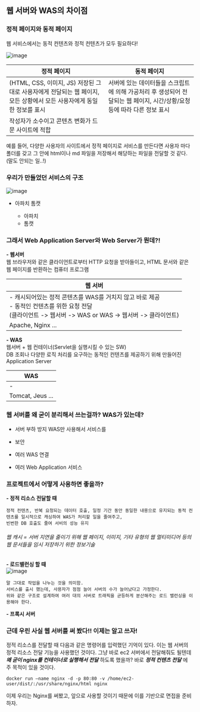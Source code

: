 ## 웹 서버와 WAS의 차이점

### 정적 페이지와 동적 페이지  
웹 서비스에서는 동적 컨텐츠와 정적 컨텐츠가 모두 필요하다!

![image](https://user-images.githubusercontent.com/58067265/124482905-bb531b80-dde4-11eb-96d6-4ebfeb03f719.png)

|정적 페이지   |동적 페이지   |
|---|---|
|(HTML, CSS, 이미지, JS) 저장된 그대로 사용자에게 전달되는 웹 페이지, 모든 상황에서 모든 사용자에게 동일한 정보를 표시   |서버에 있는 데이터들을 스크립트에 의해 가공처리 후 생성되어 전달되는 웹 페이지, 시간/상황/요청 등에 따라 다른 정보 표시   |
|작성자가 소수이고 콘텐츠 변화가 드문 사이트에 적합   |   |

예를 들어, 다양한 사용자의 사이트에서 정적 페이지로 서비스를 만든다면 사용자 마다 폴더를 갖고 그 안에 html이나 md 파일을 저장해서 해당하는 파일을 전달할 것 같다. (말도 안되는 일..!)

### 우리가 만들었던 서비스의 구조

![image](https://user-images.githubusercontent.com/58067265/124483610-7f6c8600-dde5-11eb-81db-4c7e1dfaf5e4.png)

- 아파치 톰캣

  - 아파치
  - 톰캣


### 그래서 Web Application Server와 Web Server가 뭔데?!

**- 웹서버**  
웹 브라우저와 같은 클라이언트로부터 HTTP 요청을 받아들이고, HTML 문서와 같은 웹 페이지를 반환하는 컴퓨터 프로그램

|웹 서버   |
|---|
|- 캐시되어있는 정적 콘텐츠를 WAS를 거치지 않고 바로 제공  <br/>- 동적인 컨텐츠를 위한 요청 전달<br/>(클라이언트 -> 웹서버 -> WAS or WAS -> 웹서버 -> 클라이언트)|
|Apache, Nginx ...|

**- WAS**  
웹서버 + 웹 컨테이너(Servlet을 실행시킬 수 있는 SW)  
DB 조회나 다양한 로직 처리를 요구하는 동적인 컨텐츠를 제공하기 위해 만들어진 Application Server

|WAS   |
|---|
|-  |
|Tomcat, Jeus ...|

### 웹 서버를 왜 굳이 분리해서 쓰는걸까? WAS가 있는데?
- 서버 부하 방지
WAS만 사용해서 서비스를 
  
- 보안
- 여러 WAS 연결
- 여러 Web Application 서비스

### 프로젝트에서 어떻게 사용하면 좋을까?

**- 정적 리소스 전달할 때**  
    
```
정적 컨텐츠, 반복 요청되는 데이터 호출, 일정 기간 동안 동일한 내용으로 유지되는 동적 컨텐츠를 일시적으로 캐싱하여 WAS가 처리할 일을 줄여주고,
빈번한 DB 호출도 줄여 서비의 성능 유지
```

###### 웹 캐시 = 서버 지연을 줄이기 위해 웹 페이지, 이미지, 기타 유형의 웹 멀티미디어 등의 웹 문서들을 임시 저장하기 위한 정보기술

**- 로드밸런싱 할 때**  
![image](https://user-images.githubusercontent.com/58067265/124487768-10456080-ddea-11eb-8a54-bc4dadc20495.png)

```
말 그대로 작업을 나누는 것을 의미함.
서비스를 출시 했는데, 사용자가 점점 늘어 서버의 수가 늘어났다고 가정한다.
위와 같은 구조로 설계하여 여러 대의 서버로 트래픽을 균등하게 분산해주는 로드 밸런싱을 이용해야 한다.
```

**- 프록시 서버**


### 근데 우린 사실 웹 서버를 써 봤다!! 이제는 알고 쓰자!

정적 리소스를 전달할 때 다음과 같은 명령어를 입력했던 기억이 있다. 이는 웹 서버의 정적 리소스 전달 기능을 사용했던 것이다.
그냥 바로 ec2 서버에서 전달해줘도 될텐데 **_왜 굳이 nginx를 컨테이너로 실행해서 전달_** 하도록 했을까?
바로 **_정적 컨텐츠 전달_** 에 주 목적이 있을 것이다.

```
docker run —name nginx -d -p 80:80 -v /home/ec2-user/dist/:/usr/share/nginx/html nginx
```


이제 우리는 Nginx를 써봤고, 앞으로 사용할 것이기 때문에 이를 기반으로 면접을 준비하자.
